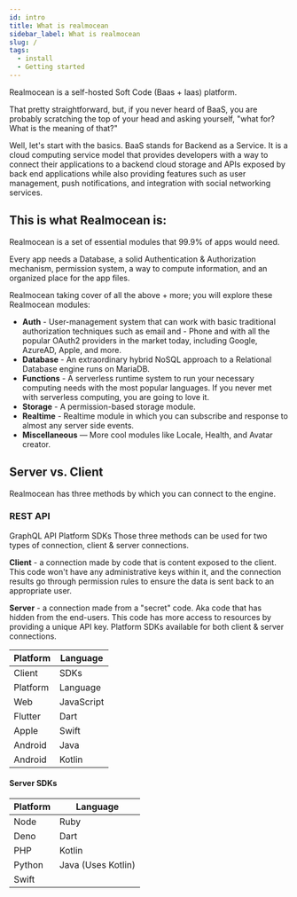 ```yaml
---
id: intro
title: What is realmocean
sidebar_label: What is realmocean
slug: /
tags:
  - install
  - Getting started
---
```


Realmocean is a self-hosted Soft Code (Baas + Iaas) platform.

That pretty straightforward, but, if you never heard of BaaS, you are probably scratching the top of your head and asking yourself, "what for? What is the meaning of that?"

Well, let's start with the basics. BaaS stands for Backend as a Service. It is a cloud computing service model that provides developers with a way to connect their applications to a backend cloud storage and APIs exposed by back end applications while also providing features such as user management, push notifications, and integration with social networking services.

## This is what Realmocean is:

Realmocean is a set of essential modules that 99.9% of apps would need.

Every app needs a Database, a solid Authentication & Authorization mechanism, permission system, a way to compute information, and an organized place for the app files.

Realmocean taking cover of all the above + more; you will explore these Realmocean modules:

- **Auth** - User-management system that can work with basic traditional authorization techniques such as email and - Phone and with all the popular OAuth2 providers in the market today, including Google, AzureAD, Apple, and more.
- **Database** - An extraordinary hybrid NoSQL approach to a Relational Database engine runs on MariaDB.
- **Functions** - A serverless runtime system to run your necessary computing needs with the most popular languages. If you never met with serverless computing, you are going to love it.
- **Storage** - A permission-based storage module.
- **Realtime** - Realtime module in which you can subscribe and response to almost any server side events.
- **Miscellaneous** — More cool modules like Locale, Health, and Avatar creator.

## Server vs. Client

Realmocean has three methods by which you can connect to the engine.

### REST API

GraphQL API
Platform SDKs
Those three methods can be used for two types of connection, client & server connections.

**Client** - a connection made by code that is content exposed to the client. This code won't have any administrative keys within it, and the connection results go through permission rules to ensure the data is sent back to an appropriate user.

**Server** - a connection made from a "secret" code. Aka code that has hidden from the end-users. This code has more access to resources by providing a unique API key.
Platform SDKs available for both client & server connections.

| Platform | Language   |
| -------- | ---------- |
| Client   | SDKs       |
| Platform | Language   |
| Web      | JavaScript |
| Flutter  | Dart       |
| Apple    | Swift      |
| Android  | Java       |
| Android  | Kotlin     |

#### Server SDKs

| Platform | Language   |
| -------- | ---------- |
| Node | Ruby |
| Deno | Dart |
| PHP | Kotlin |
| Python | Java (Uses Kotlin) |
| Swift | |
